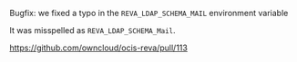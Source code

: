 Bugfix: we fixed a typo in the `REVA_LDAP_SCHEMA_MAIL` environment variable

It was misspelled as `REVA_LDAP_SCHEMA_Mail`.

https://github.com/owncloud/ocis-reva/pull/113